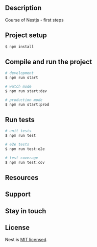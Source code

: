 ## Description
<p>Course of Nestjs - first steps</p>

## Project setup

```bash
$ npm install
```

## Compile and run the project

```bash
# development
$ npm run start

# watch mode
$ npm run start:dev

# production mode
$ npm run start:prod
```

## Run tests

```bash
# unit tests
$ npm run test

# e2e tests
$ npm run test:e2e

# test coverage
$ npm run test:cov
```

## Resources

## Support

## Stay in touch

## License

Nest is [MIT licensed](https://github.com/nestjs/nest/blob/master/LICENSE).
